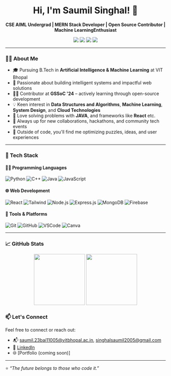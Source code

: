 <h1 align="center">Hi, I'm Saumil Singhal! 👋</h1>

<p align="center">
  <b> CSE AIML Undergrad | MERN Stack Developer | Open Source Contributor | Machine LearningEnthusiast</b>
</p>

<p align="center">
  <a href="https://www.linkedin.com/in/saumil-singhal-02a424227/"><img src="https://img.shields.io/badge/LinkedIn-blue?style=for-the-badge&logo=linkedin" /></a>
  <a href="mailto:singhalsaumil2005@gmail.com"><img src="https://img.shields.io/badge/Gmail-red?style=for-the-badge&logo=gmail" /></a>
  <a href="https://leetcode.com/u/Saumil_Singhal/"><img src="https://img.shields.io/badge/Leetcode-orange?style=for-the-badge&logo=leetcode" /></a>
  <img src="https://img.shields.io/badge/Follow-1-blue?style=for-the-badge" />
</p>

---


### 👨‍💻 About Me

- 🎓 Pursuing B.Tech in **Artificial Intelligence & Machine Learning** at VIT Bhopal
- 🚀 Passionate about building intelligent systems and impactful web solutions
- 👨‍💻 Contributor at **GSSoC '24** – actively learning through open-source development
- 💡 Keen interest in **Data Structures and Algorithms**, **Machine Learning**, **System Design**, and **Cloud Technologies**
- 🧠 Love solving problems with **JAVA**, and frameworks like **React** etc.
- 🎯 Always up for new collaborations, hackathons, and community tech events
- 🧩 Outside of code, you'll find me optimizing puzzles, ideas, and user experiences

---

### 🚀 Tech Stack

#### 🧑‍💻 Programming Languages
![Python](https://img.shields.io/badge/-Python-blue?style=flat-square&logo=python)
![C++](https://img.shields.io/badge/-C++-00599C?style=flat-square&logo=c%2B%2B)
![Java](https://img.shields.io/badge/-Java-orange?style=flat-square&logo=java)
![JavaScript](https://img.shields.io/badge/-JavaScript-yellow?style=flat-square&logo=javascript)

#### 🌐 Web Development
![React](https://img.shields.io/badge/-React-61DAFB?style=flat-square&logo=react)
![Tailwind](https://img.shields.io/badge/-TailwindCSS-38B2AC?style=flat-square&logo=tailwind-css)
![Node.js](https://img.shields.io/badge/-Node.js-green?style=flat-square&logo=node.js)
![Express.js](https://img.shields.io/badge/-Express.js-grey?style=flat-square&logo=express)
![MongoDB](https://img.shields.io/badge/-MongoDB-green?style=flat-square&logo=mongodb)
![Firebase](https://img.shields.io/badge/-Firebase-FFCA28?style=flat-square&logo=firebase)

#### 🧰 Tools & Platforms
![Git](https://img.shields.io/badge/-Git-F05032?style=flat-square&logo=git)
![GitHub](https://img.shields.io/badge/-GitHub-181717?style=flat-square&logo=github)
![VSCode](https://img.shields.io/badge/-VSCode-007ACC?style=flat-square&logo=visual-studio-code)
![Canva](https://img.shields.io/badge/-Canva-00C4CC?style=flat-square&logo=canva)

---

### 📈 GitHub Stats

<p align="center">
  <img src="https://github-readme-stats.vercel.app/api?username=saumil-777&show_icons=true&theme=tokyonight" height="160"/>
  <img src="https://github-readme-stats.vercel.app/api/top-langs/?username=saumil-777&layout=compact&theme=tokyonight" height="160"/>
</p>

### 📫 Let's Connect

Feel free to connect or reach out:

- 📬 saumil.23bai11005@vitbhopal.ac.in, singhalsaumil2005@gmail.com
- 💼 [LinkedIn](https://www.linkedin.com/in/saumil-singhal/)
- 🌐 [Portfolio (coming soon)]

---

⭐️ *“The future belongs to those who code it.”*
